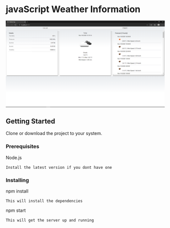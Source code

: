 # javaScript Weather Information
[![App Screenshot](https://github.com/rtrend96/weather-info-App/blob/main/Screenshot.PNG)](https://github.com/rtrend96/weather-info-App/blob/main/Screenshot.PNG)

## Getting Started

Clone or download the project to your system.

### Prerequisites

Node.js 

```
Install the latest version if you dont have one
```

### Installing

npm install

```
This will install the dependencies
```

npm start

```
This will get the server up and running
```
